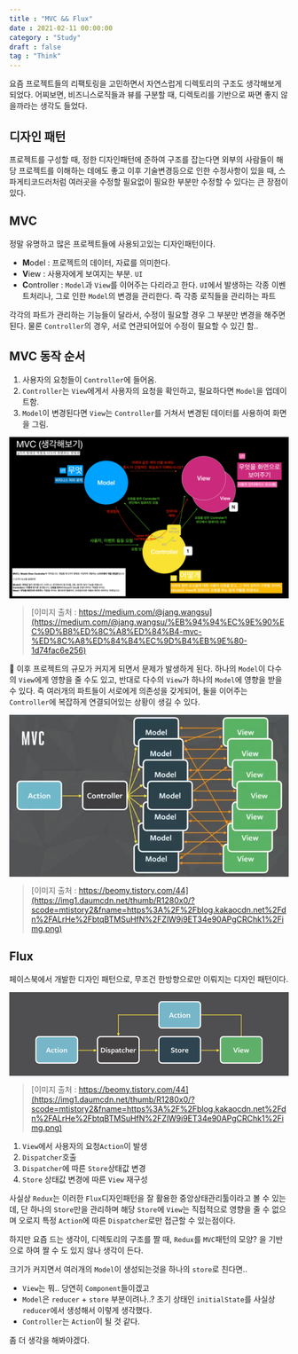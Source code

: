 ```yaml
---
title : "MVC && Flux"
date : 2021-02-11 00:00:00
category : "Study"
draft : false
tag : "Think"
--- 
```


요즘 프로젝트들의 리팩토링을 고민하면서 자연스럽게 디렉토리의 구조도 생각해보게 되었다. 어찌보면, 비즈니스로직들과 뷰를 구분할 때, 디렉토리를 기반으로 짜면 좋지 않을까라는 생각도 들었다.

## 디자인 패턴
프로젝트를 구성할 때, 정한 디자인패턴에 준하여 구조를 잡는다면 외부의 사람들이 해당 프로젝트를 이해하는 데에도 좋고 이후 기술변경등으로 인한 수정사항이 있을 때, 스파게티코드러처럼 여러곳을 수정할 필요없이 필요한 부분만 수정할 수 있다는 큰 장점이 있다.

## MVC
정말 유명하고 많은 프로젝트들에 사용되고있는 디자인패턴이다.
* **M**odel : 프로젝트의 데이터, 자료를 의미한다.
* **V**iew : 사용자에게 보여지는 부분. `UI`
* **C**ontroller : `Model`과 `View`를 이어주는 다리라고 한다. `UI`에서 발생하는 각종 이벤트처리나, 그로 인한 `Model`의 변경을 관리한다. 즉 각종 로직들을 관리하는 파트

각각의 파트가 관리하는 기능들이 달라서, 수정이 필요할 경우 그 부분만 변경을 해주면 된다. 물론 `Controller`의 경우, 서로 연관되어있어 수정이 필요할 수 있긴 함..

## MVC 동작 순서
1. 사용자의 요청들이 `Controller`에 들어옴.
2. `Controller`는 `View`에게서 사용자의 요청을 확인하고, 필요하다면 `Model`을 업데이트함.
3. `Model`이 변경된다면 `View`는 `Controller`를 거쳐서 변경된 데이터를 사용하여 화면을 그림.

<div style="display : flex; justify-content : space-between;">
  <img style="display : inlneblock; width : 100%" src="/img/2021/02/11/5.png?raw=true" alt="result1">
</div>

> [이미지 출처 : https://medium.com/@jang.wangsu](https://medium.com/@jang.wangsu/%EB%94%94%EC%9E%90%EC%9D%B8%ED%8C%A8%ED%84%B4-mvc-%ED%8C%A8%ED%84%B4%EC%9D%B4%EB%9E%80-1d74fac6e256)

💢 이후 프로젝트의 규모가 커지게 되면서 문제가 발생하게 된다. 하나의 `Model`이 다수의 `View`에게 영향을 줄 수도 있고, 반대로 다수의 `View`가 하나의 `Model`에 영향을 받을 수 있다. 즉 여러개의 파트들이 서로에게 의존성을 갖게되어, 둘을 이어주는 `Controller`에 복잡하게 연결되어있는 상황이 생길 수 있다.

<div style="display : flex; justify-content : space-between;">
  <img style="display : inlneblock; width : 100%" src="/img/2021/02/11/6.png?raw=true" alt="result2">
</div>

> [이미지 출처 : https://beomy.tistory.com/44](https://img1.daumcdn.net/thumb/R1280x0/?scode=mtistory2&fname=https%3A%2F%2Fblog.kakaocdn.net%2Fdn%2FALrHe%2FbtqBTMSuHfN%2FZlW9i9ET34e90APgCRChk1%2Fimg.png)

## Flux
페이스북에서 개발한 디자인 패턴으로, 무조건 한방향으로만 이뤄지는 디자인 패턴이다.

<div style="display : flex; justify-content : space-between;">
  <img style="display : inlneblock; width : 100%" src="/img/2021/02/11/7.png?raw=true" alt="result3">
</div>

> [이미지 출처 : https://beomy.tistory.com/44](https://img1.daumcdn.net/thumb/R1280x0/?scode=mtistory2&fname=https%3A%2F%2Fblog.kakaocdn.net%2Fdn%2FALrHe%2FbtqBTMSuHfN%2FZlW9i9ET34e90APgCRChk1%2Fimg.png)

1. `View`에서 사용자의 요청`Action`이 발생
2. `Dispatcher`호출
3. `Dispatcher`에 따른 `Store`상태값 변경
4. `Store` 상태값 변경에 따른 `View` 재구성

사실상 `Redux`는 이러한 `Flux`디자인패턴을 잘 활용한 중앙상태관리툴이라고 볼 수 있는데, 단 하나의 `Store`만을 관리하며 해당 `Store`에 `View`는 직접적으로 영향을 줄 수 없으며 오로지 특정 `Action`에 따른 `Dispatcher`로만 접근할 수 있는점이다.

하지만 요즘 드는 생각이, 디렉토리의 구조를 짤 때, `Redux`를 `MVC`패턴의 모양? 을 기반으로 하여 짤 수 도 있지 않나 생각이 든다.

크기가 커지면서 여러개의 `Model`이 생성되는것을 하나의 `store`로 친다면..

* `View`는 뭐.. 당연히 `Component`들이겠고
* `Model`은 `reducer` + `store` 부분이려나..? 초기 상태인 `initialState`를 사실상 `reducer`에서 생성해서 이렇게 생각했다.
* `Controller`는 `Action`이 될 것 같다.

좀 더 생각을 해봐야겠다.